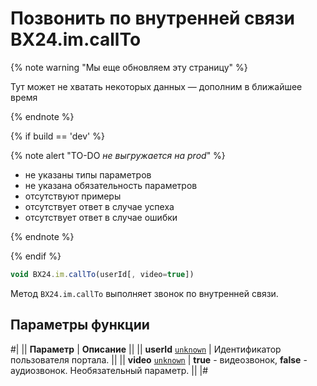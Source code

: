 # Позвонить по внутренней связи BX24.im.callTo

{% note warning "Мы еще обновляем эту страницу" %}

Тут может не хватать некоторых данных — дополним в ближайшее время

{% endnote %}

{% if build == 'dev' %}

{% note alert "TO-DO _не выгружается на prod_" %}

- не указаны типы параметров
- не указана обязательность параметров
- отсутствуют примеры
- отсутствует ответ в случае успеха
- отсутствует ответ в случае ошибки

{% endnote %}

{% endif %}

```js
void BX24.im.callTo(userId[, video=true])
```

Метод `BX24.im.callTo` выполняет звонок по внутренней связи.

## Параметры функции

#|
|| **Параметр** | **Описание** ||
|| **userId**
[`unknown`](../../data-types.md) | Идентификатор пользователя портала. ||
|| **video**
[`unknown`](../../data-types.md) | **true** - видеозвонок, **false** - аудиозвонок. Необязательный параметр. ||
|#